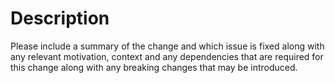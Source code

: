 # Description

Please include a summary of the change and which issue is fixed along with any relevant motivation, context and any dependencies that are required for this change along with any breaking changes that may be introduced.

